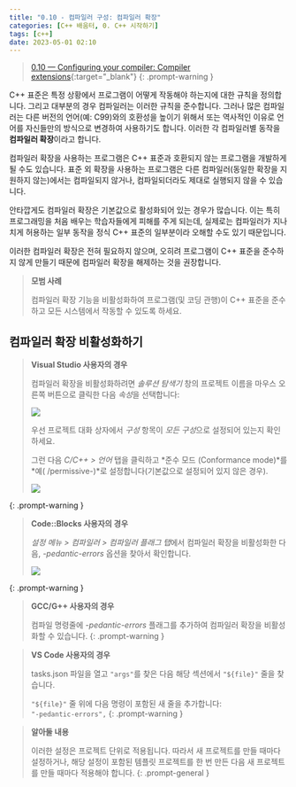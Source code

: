 ```yaml
---
title: "0.10 - 컴파일러 구성: 컴파일러 확장"
categories: [C++ 배움터, 0. C++ 시작하기]
tags: [c++]
date: 2023-05-01 02:10
---
```


> [0.10 — Configuring your compiler: Compiler extensions](https://www.learncpp.com/cpp-tutorial/configuring-your-compiler-compiler-extensions/){:target="_blank"}
{: .prompt-warning }

C++ 표준은 특정 상황에서 프로그램이 어떻게 작동해야 하는지에 대한 규칙을 정의합니다. 그리고 대부분의 경우 컴파일러는 이러한 규칙을 준수합니다. 그러나 많은 컴파일러는 다른 버전의 언어(예: C99)와의 호환성을 높이기 위해서 또는 역사적인 이유로 언어를 자신들만의 방식으로 변경하여 사용하기도 합니다. 이러한 각 컴파일러별 동작을 **컴파일러 확장**이라고 합니다.

컴파일러 확장을 사용하는 프로그램은 C++ 표준과 호환되지 않는 프로그램을 개발하게 될 수도 있습니다. 표준 외 확장을 사용하는 프로그램은 다른 컴파일러(동일한 확장을 지원하지 않는)에서는 컴파일되지 않거나, 컴파일되더라도 제대로 실행되지 않을 수 있습니다.

안타깝게도 컴파일러 확장은 기본값으로 활성화되어 있는 경우가 많습니다. 이는 특히 프로그래밍을 처음 배우는 학습자들에게 피해를 주게 되는데, 실제로는 컴파일러가 지나치게 허용하는 일부 동작을 정식 C++ 표준의 일부분이라 오해할 수도 있기 때문입니다.

이러한 컴파일러 확장은 전혀 필요하지 않으며, 오히려 프로그램이 C++ 표준을 준수하지 않게 만들기 때문에 컴파일러 확장을 해제하는 것을 권장합니다.

> **모범 사례**
> 
> 컴파일러 확장 기능을 비활성화하여 프로그램(및 코딩 관행)이 C++ 표준을 준수하고 모든 시스템에서 작동할 수 있도록 하세요.

## **컴파일러 확장 비활성화하기**

> **Visual Studio 사용자의 경우**
> 
> 컴파일러 확장을 비활성화하려면 _솔루션 탐색기_ 창의 프로젝트 이름을 마우스 오른쪽 버튼으로 클릭한 다음 *속성*을 선택합니다:
> 
> <img src="https://www.learncpp.com/images/CppTutorial/Chapter0/VS-SolutionExplorerProperties-min.png?ezimgfmt=ng%3Awebp%2Fngcb2%2Frs%3Adevice%2Frscb2-1">
> 
> 우선 프로젝트 대화 상자에서 _구성_ 항목이 *모든 구성*으로 설정되어 있는지 확인하세요.
> 
> 그런 다음 _C/C++ > 언어_ 탭을 클릭하고 *준수 모드 (Conformance mode)*를 *예( /permissive-)*로 설정합니다(기본값으로 설정되어 있지 않은 경우).
> 
> <img src="https://www.learncpp.com/images/CppTutorial/Chapter0/VS-DisableExtensions-min.png?ezimgfmt=rs:407x281/rscb2/ng:webp/ngcb2">
{: .prompt-warning }

> **Code::Blocks 사용자의 경우**
> 
> *설정 메뉴 > 컴파일러 > 컴파일러 플래그 탭*에서 컴파일러 확장을 비활성화한 다음, _-pedantic-errors_ 옵션을 찾아서 확인합니다.
> 
> <img src="https://www.learncpp.com/images/CppTutorial/Chapter0/CB-Pedantic-min.png?ezimgfmt=rs:407x270/rscb2/ng:webp/ngcb2">
{: .prompt-warning }

> **GCC/G++ 사용자의 경우**
> 
> 컴파일 명령줄에 _-pedantic-errors_ 플래그를 추가하여 컴파일러 확장을 비활성화할 수 있습니다.
{: .prompt-warning }

> **VS Code 사용자의 경우**
> 
> tasks.json 파일을 열고 `"args"`를 찾은 다음 해당 섹션에서 `"${file}"` 줄을 찾습니다.
> 
> `"${file}"` 줄 위에 다음 명령이 포함된 새 줄을 추가합니다:   
> `"-pedantic-errors",`
{: .prompt-warning }

> **알아둘 내용**
> 
> 이러한 설정은 프로젝트 단위로 적용됩니다. 따라서 새 프로젝트를 만들 때마다 설정하거나, 해당 설정이 포함된 템플릿 프로젝트를 한 번 만든 다음 새 프로젝트를 만들 때마다 적용해야 합니다.
{: .prompt-general }

